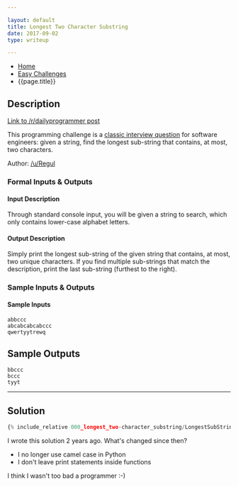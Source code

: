 ```yaml
---

layout: default
title: Longest Two Character Substring
date: 2017-09-02 
type: writeup

---
```


<nav aria-label="Breadcrumb" class="breadcrumb">
    <ul>
        <li><a href="{{site.baseurl}}/">Home</a></li>
        <li><a href="{{site.baseurl}}/easy_challenges">Easy Challenges</a></li>
        <li><span aria-current="page">{{page.title}}</span></li>
    </ul>
</nav>

## Description

[Link to /r/dailyprogrammer post](https://www.reddit.com/r/dailyprogrammer/comments/1g0tw1/easy_longest_twocharacter_substring/)

This programming challenge is a [classic interview question](http://en.wikipedia.org/wiki/Longest_common_substring_problem) for software engineers: given a string, find the longest sub-string that contains, at most, two characters.

Author: [/u/Regul](https://old.reddit.com/u/Regul)

### Formal Inputs & Outputs

#### Input Description

Through standard console input, you will be given a string to search, which only contains lower-case alphabet letters.

#### Output Description

Simply print the longest sub-string of the given string that contains, at most, two unique characters. If you find multiple sub-strings that match the description, print the last sub-string (furthest to the right).

### Sample Inputs & Outputs

#### Sample Inputs

```plain
abbccc
abcabcabcabccc
qwertyytrewq
```

## Sample Outputs

```plain
bbccc
bccc
tyyt
```

----

## Solution

```python
{% include_relative 000_longest_two-character_substring/LongestSubString00.py %}
```

I wrote this solution 2 years ago. What's changed since then?

- I no longer use camel case in Python
- I don't leave print statements inside functions

I think I wasn't too bad a programmer :-)
